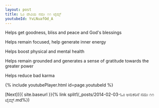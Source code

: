 ```yaml
---
layout: post
title: ಓಂ ದೇವಿಯ ನಮಃ ೧೧ ಟೈಮ್ಸ್
youtubeId: YvLNuafOd_A
---
```

 
 
Helps get goodness, bliss and peace and God's blessings
 
Helps remain focused, help generate inner energy 
 
Helps boost physical and mental health 
 
Helps remain grounded and generates a sense of gratitude towards the greater power 
 
Helps reduce bad karma
 
 
 
 


{% include youtubePlayer.html id=page.youtubeId %}
 
[Next]({{ site.baseurl }}{% link  split1/_posts/2014-02-03-ಓಂ ಅನುಕರಿನೆ ನಮಃ ೧೧ ಟೈಮ್ಸ್.md%})
 
